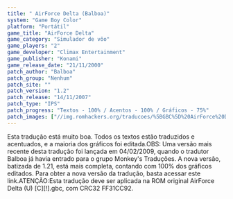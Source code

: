 ```yaml
---
title: " AirForce Delta (Balboa)"
system: "Game Boy Color"
platform: "Portátil"
game_title: "AirForce Delta"
game_category: "Simulador de vôo"
game_players: "2"
game_developer: "Climax Entertainment"
game_publisher: "Konami"
game_release_date: "21/11/2000"
patch_author: "Balboa"
patch_group: "Nenhum"
patch_site: ""
patch_version: "1.2"
patch_release: "14/11/2007"
patch_type: "IPS"
patch_progress: "Textos - 100% / Acentos - 100% / Gráficos - 75%"
patch_images: ["//img.romhackers.org/traducoes/%5BGBC%5D%20AirForce%20Delta%20-%20Balboa%20-%201.png","//img.romhackers.org/traducoes/%5BGBC%5D%20AirForce%20Delta%20-%20Balboa%20-%202.png","//img.romhackers.org/traducoes/%5BGBC%5D%20AirForce%20Delta%20-%20Balboa%20-%203.png"]
---
```

Esta tradução está muito boa. Todos os textos estão traduzidos e acentuados, e a maioria dos gráficos foi editada.OBS: Uma versão mais recente desta tradução foi lançada em 04/02/2009, quando o tradutor Balboa já havia entrado para o grupo Monkey's Traduções. A nova versão, batizada de 1.21, está mais completa, contando com 100% dos gráficos editados. Para obter a nova versão da tradução, basta acessar este link.ATENÇÃO:Esta tradução deve ser aplicada na ROM original AirForce Delta (U) [C][!].gbc, com CRC32 FF31CC92.